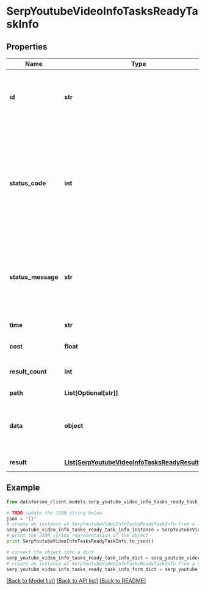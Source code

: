 # SerpYoutubeVideoInfoTasksReadyTaskInfo


## Properties

Name | Type | Description | Notes
------------ | ------------- | ------------- | -------------
**id** | **str** | task identifier unique task identifier in our system in the UUID format | [optional] 
**status_code** | **int** | status code of the task generated by DataForSEO, can be within the following range: 10000-60000 you can find the full list of the response codes here | [optional] 
**status_message** | **str** | informational message of the task you can find the full list of general informational messages here | [optional] 
**time** | **str** | execution time, seconds | [optional] 
**cost** | **float** | total tasks cost, USD | [optional] 
**result_count** | **int** | number of elements in the result array | [optional] 
**path** | **List[Optional[str]]** | URL path | [optional] 
**data** | **object** | contains the same parameters that you specified in the POST request | [optional] 
**result** | [**List[SerpYoutubeVideoInfoTasksReadyResultInfo]**](SerpYoutubeVideoInfoTasksReadyResultInfo.md) | array of results | [optional] 

## Example

```python
from dataforseo_client.models.serp_youtube_video_info_tasks_ready_task_info import SerpYoutubeVideoInfoTasksReadyTaskInfo

# TODO update the JSON string below
json = "{}"
# create an instance of SerpYoutubeVideoInfoTasksReadyTaskInfo from a JSON string
serp_youtube_video_info_tasks_ready_task_info_instance = SerpYoutubeVideoInfoTasksReadyTaskInfo.from_json(json)
# print the JSON string representation of the object
print SerpYoutubeVideoInfoTasksReadyTaskInfo.to_json()

# convert the object into a dict
serp_youtube_video_info_tasks_ready_task_info_dict = serp_youtube_video_info_tasks_ready_task_info_instance.to_dict()
# create an instance of SerpYoutubeVideoInfoTasksReadyTaskInfo from a dict
serp_youtube_video_info_tasks_ready_task_info_form_dict = serp_youtube_video_info_tasks_ready_task_info.from_dict(serp_youtube_video_info_tasks_ready_task_info_dict)
```
[[Back to Model list]](../README.md#documentation-for-models) [[Back to API list]](../README.md#documentation-for-api-endpoints) [[Back to README]](../README.md)


